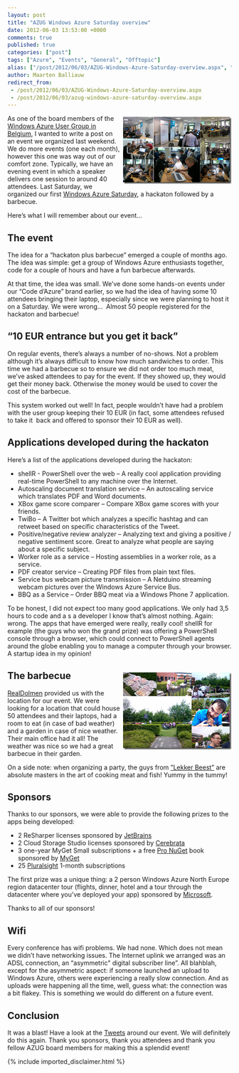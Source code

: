 ```yaml
---
layout: post
title: "AZUG Windows Azure Saturday overview"
date: 2012-06-03 13:53:00 +0000
comments: true
published: true
categories: ["post"]
tags: ["Azure", "Events", "General", "Offtopic"]
alias: ["/post/2012/06/03/AZUG-Windows-Azure-Saturday-overview.aspx", "/post/2012/06/03/azug-windows-azure-saturday-overview.aspx"]
author: Maarten Balliauw
redirect_from:
 - /post/2012/06/03/AZUG-Windows-Azure-Saturday-overview.aspx
 - /post/2012/06/03/azug-windows-azure-saturday-overview.aspx
---
```

<p><a href="/images/image_174.png"><img style="background-image: none; margin: 5px 0px 5px 5px; padding-left: 0px; padding-right: 0px; display: inline; float: right; padding-top: 0px; border: 0px;" title="Windows Azure Saturday" src="/images/image_thumb_140.png" border="0" alt="Windows Azure Saturday" width="244" height="151" align="right" /></a>As one of the board members of the <a href="http://www.azug.be" target="_blank">Windows Azure User Group in Belgium</a>, I wanted to write a post on an event we organized last weekend. We do more events (one each month), however this one was way out of our comfort zone. Typically, we have an evening event in which a speaker delivers one session to around 40 attendees. Last Saturday, we organized our first <a href="http://www.azug.be/events/2012-06-02-windows-azure-saturday" target="_blank">Windows Azure Saturday</a>, a hackaton followed by a barbecue.</p>
<p>Here&rsquo;s what I will remember about our event&hellip;</p>
<h2>The event</h2>
<p>The idea for a &ldquo;hackaton plus barbecue&rdquo; emerged a couple of months ago. The idea was simple: get a group of Windows Azure enthusiasts together, code for a couple of hours and have a fun barbecue afterwards.</p>
<p>At that time, the idea was small. We&rsquo;ve done some hands-on events under our &ldquo;Code d&rsquo;Azure&rdquo; brand earlier, so we had the idea of having some 10 attendees bringing their laptop, especially since we were planning to host it on a Saturday. We were wrong&hellip;&nbsp; Almost 50 people registered for the hackaton and barbecue!</p>
<h2>&ldquo;10 EUR entrance but you get it back&rdquo;</h2>
<p>On regular events, there&rsquo;s always a number of no-shows. Not a problem although it&rsquo;s always difficult to know how much sandwiches to order. This time we had a barbecue so to ensure we did not order too much meat, we&rsquo;ve asked attendees to pay for the event. If they showed up, they would get their money back. Otherwise the money would be used to cover the cost of the barbecue.</p>
<p>This system worked out well! In fact, people wouldn&rsquo;t have had a problem with the user group keeping their 10 EUR (in fact, some attendees refused to take it&nbsp; back and offered to sponsor their 10 EUR as well).</p>
<h2>Applications developed during the hackaton</h2>
<p>Here&rsquo;s a list of the applications developed during the hackaton:</p>
<ul>
<li>shellR - PowerShell over the web &ndash; A really cool application providing real-time PowerShell to any machine over the Internet.</li>
<li>Autoscaling document translation service &ndash; An autoscaling service which translates PDF and Word documents.</li>
<li>XBox game score comparer &ndash; Compare XBox game scores with your friends. </li>
<li>TwiBo &ndash; A Twitter bot which analyzes a specific hashtag and can retweet based on specific characteristics of the Tweet.</li>
<li>Positive/negative review analyzer &ndash; Analyzing text and giving a positive / negative sentiment score. Great to analyze what people are saying about a specific subject.</li>
<li>Worker role as a service &ndash; Hosting assemblies in a worker role, as a service.</li>
<li>PDF creator service &ndash; Creating PDF files from plain text files.</li>
<li>Service bus webcam picture transmission &ndash; A Netduino streaming webcam pictures over the Windows Azure Service Bus.</li>
<li>BBQ as a Service &ndash; Order BBQ meat via a Windows Phone 7 application.</li>
</ul>
<p>To be honest, I did not expect too many good applications. We only had 3,5 hours to code and a s a developer I know that&rsquo;s almost nothing. Again: wrong. The apps that have emerged were really, really cool! shellR for example (the guys who won the grand prize) was offering a PowerShell console through a browser, which could connect to PowerShell agents around the globe enabling you to manage a computer through your browser. A startup idea in my opinion!</p>
<h2><a href="/images/image_175.png"><img style="background-image: none; margin: 5px 0px 5px 5px; padding-left: 0px; padding-right: 0px; display: inline; float: right; padding-top: 0px; border: 0px;" title="Windows Azure Saturday" src="/images/image_thumb_141.png" border="0" alt="Windows Azure Saturday" width="244" height="174" align="right" /></a>The barbecue</h2>
<p><a href="http://www.realdolmen.com" target="_blank">RealDolmen</a> provided us with the location for our event. We were looking for a location that could house 50 attendees and their laptops, had a room to eat (in case of bad weather) and a garden in case of nice weather. Their main office had it all! The weather was nice so we had a great barbecue in their garden.</p>
<p>On a side note: when organizing a party, the guys from <a href="http://lekkerbeest.be/traiteur/start" target="_blank">&rdquo;Lekker Beest&rdquo;</a> are absolute masters in the art of cooking meat and fish! Yummy in the tummy!</p>
<h2>Sponsors</h2>
<p>Thanks to our sponsors, we were able to provide the following prizes to the apps being developed:</p>
<ul>
<li>2 ReSharper licenses sponsored by <a href="http://www.jetbrains.com">JetBrains</a> </li>
<li>2 Cloud Storage Studio licenses sponsored by <a href="http://www.cerebrata.com">Cerebrata</a> </li>
<li>3 one-year MyGet Small subscriptions + a free <a href="http://amzn.to/pronuget">Pro NuGet</a> book sponsored by <a href="http://www.myget.org">MyGet</a> </li>
<li>25 <a href="http://www.pluralsight.com">Pluralsight</a> 1-month subscriptions </li>
</ul>
<p>The first prize was a unique thing: a 2 person Windows Azure North Europe region datacenter tour (flights, dinner, hotel and a tour through the datacenter where you've deployed your app) sponsored by <a href="http://www.microsoft.com">Microsoft</a>.</p>
<p>Thanks to all of our sponsors!</p>
<h2>Wifi</h2>
<p>Every conference has wifi problems. We had none. Which does not mean we didn&rsquo;t have networking issues. The Internet uplink we arranged was an ADSL connection, an &ldquo;asymmetric" digital subscriber line&rdquo;. All blahblah, except for the asymmetric aspect: if someone launched an upload to Windows Azure, others were experiencing a really slow connection. And as uploads were happening all the time, well, guess what: the connection was a bit flakey. This is something we would do different on a future event.</p>
<h2>Conclusion</h2>
<p>It was a blast! Have a look at the <a href="https://twitter.com/#!/search/%23was12" target="_blank">Tweets</a> around our event. We will definitely do this again. Thank you sponsors, thank you attendees and thank you fellow AZUG board members for making this a splendid event!</p>

{% include imported_disclaimer.html %}

